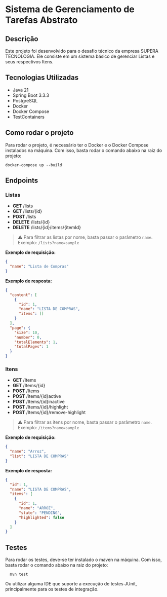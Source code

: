 # Sistema de Gerenciamento de Tarefas Abstrato
 
## Descrição
Este projeto foi desenvolvido para o desafio técnico da empresa SUPERA TECNOLOGIA. Ele consiste em um sistema básico de gerenciar Listas e seus respectivos Itens.

## Tecnologias Utilizadas
- Java 21
- Spring Boot 3.3.3
- PostgreSQL
- Docker
- Docker Compose
- TestContainers

## Como rodar o projeto
Para rodar o projeto, é necessário ter o Docker e o Docker Compose instalados na máquina.
Com isso, basta rodar o comando abaixo na raiz do projeto:
```shell
docker-compose up --build
```

## Endpoints
### Listas
- **GET** /lists
- **GET** /lists/{id}
- **POST** /lists
- **DELETE** /lists/{id} 
- **DELETE** /lists/{id}/items/{itemId}

>⚠️ Para filtrar as listas por nome, basta passar o parâmetro `name`. Exemplo: `/lists?name=sample`

**Exemplo de requisição:**
```json
{
  "name": "Lista de Compras"
}
```

**Exemplo de resposta:**
```json
{
  "content": [
    {
      "id": 1,
      "name": "LISTA DE COMPRAS",
      "items": []
    }
  ],
  "page": {
    "size": 10,
    "number": 0,
    "totalElements": 1,
    "totalPages": 1
  }
}
```

### Itens
- **GET** /Items
- **GET** /Items/{id}
- **POST** /Items
- **POST** /Items/{id}active
- **POST** /Items/{id}inactive
- **POST** /Items/{id}/highlight
- **POST** /Items/{id}/remove-highlight

>⚠️ Para filtrar as itens por nome, basta passar o parâmetro `name`. Exemplo: `/items?name=sample`

**Exemplo de requisição:**
```json
{
  "name": "Arroz",
  "list": "LISTA DE COMPRAS"
}
```

**Exemplo de resposta:**
```json
{
  "id": 1,
  "name": "LISTA DE COMPRAS",
  "items": [
    {
      "id": 1,
      "name": "ARROZ",
      "state": "PENDING",
      "highlighted": false
    }
  ]
}
```

## Testes
Para rodar os testes, deve-se ter instalado o maven na máquina. Com isso, basta rodar o comando abaixo na raiz do projeto:
```shell
  mvn test
```
Ou utilizar alguma IDE que suporte a execução de testes JUnit, principalmente para os testes de integração.